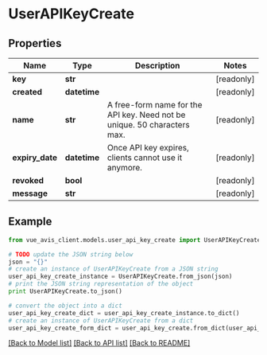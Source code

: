# UserAPIKeyCreate


## Properties

Name | Type | Description | Notes
------------ | ------------- | ------------- | -------------
**key** | **str** |  | [readonly] 
**created** | **datetime** |  | [readonly] 
**name** | **str** | A free-form name for the API key. Need not be unique. 50 characters max. | [readonly] 
**expiry_date** | **datetime** | Once API key expires, clients cannot use it anymore. | [readonly] 
**revoked** | **bool** |  | [readonly] 
**message** | **str** |  | [readonly] 

## Example

```python
from vue_avis_client.models.user_api_key_create import UserAPIKeyCreate

# TODO update the JSON string below
json = "{}"
# create an instance of UserAPIKeyCreate from a JSON string
user_api_key_create_instance = UserAPIKeyCreate.from_json(json)
# print the JSON string representation of the object
print UserAPIKeyCreate.to_json()

# convert the object into a dict
user_api_key_create_dict = user_api_key_create_instance.to_dict()
# create an instance of UserAPIKeyCreate from a dict
user_api_key_create_form_dict = user_api_key_create.from_dict(user_api_key_create_dict)
```
[[Back to Model list]](../README.md#documentation-for-models) [[Back to API list]](../README.md#documentation-for-api-endpoints) [[Back to README]](../README.md)


